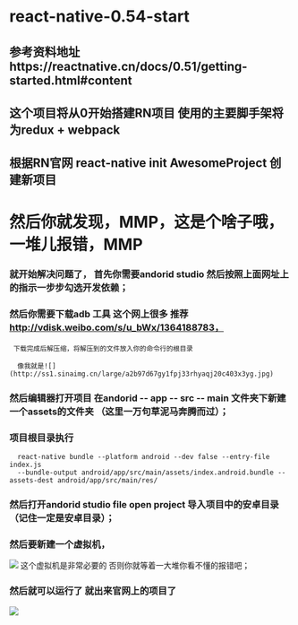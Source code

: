 # react-native-0.54-start

## 参考资料地址https://reactnative.cn/docs/0.51/getting-started.html#content

## 这个项目将从0开始搭建RN项目 使用的主要脚手架将为redux + webpack

## 根据RN官网  react-native init AwesomeProject  创建新项目

#  然后你就发现，MMP，这是个啥子哦，一堆儿报错，MMP

###  就开始解决问题了， 首先你需要andorid studio 然后按照上面网址上的指示一步步勾选开发依赖；

###  然后你需要下载adb 工具   这个网上很多  推荐 http://vdisk.weibo.com/s/u_bWx/1364188783， 
     下载完成后解压缩，将解压到的文件放入你的命令行的根目录

      像我就是![](http://ss1.sinaimg.cn/large/a2b97d67gy1fpj33rhyaqj20c403x3yg.jpg)

###  然后编辑器打开项目  在andorid -- app -- src -- main 文件夹下新建一个assets的文件夹 （这里一万句草泥马奔腾而过）；

###  项目根目录执行 
      react-native bundle --platform android --dev false --entry-file index.js 
      --bundle-output android/app/src/main/assets/index.android.bundle --assets-dest android/app/src/main/res/
      
###  然后打开andorid studio  file  open project  导入项目中的安卓目录 （记住一定是安卓目录）；

###  然后要新建一个虚拟机， 
![](http://ss1.sinaimg.cn/large/a2b97d67gy1fpj33ecwe4j20na05pgm4.jpg)  这个虚拟机是非常必要的  否则你就等着一大堆你看不懂的报错吧；

###  然后就可以运行了  就出来官网上的项目了  
![](http://ss1.sinaimg.cn/large/a2b97d67gy1fpj34u0xwnj20au0jdwg3.jpg)
